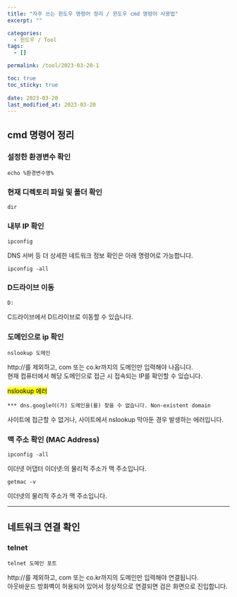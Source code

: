 ```yaml
---
title: "자주 쓰는 윈도우 명령어 정리 / 윈도우 cmd 명령어 사용법"
excerpt: ""

categories:
  - 윈도우 / Tool
tags:
  - []

permalink: /tool/2023-03-20-1

toc: true
toc_sticky: true
 
date: 2023-03-20
last_modified_at: 2023-03-20
---
```


## cmd 명령어 정리

### 설정한 환경변수 확인
```
echo %환경변수명%
```

### 현재 디렉토리 파일 및 폴더 확인
```
dir
```

### 내부 IP 확인
```
ipconfig
```
DNS 서버 등 더 상세한 네트워크 정보 확인은 아래 명령어로 가능합니다.
```
ipconfig -all
```

### D드라이브 이동
```
D:
```
C드라이브에서 D드라이브로 이동할 수 있습니다.

### 도메인으로 ip 확인
```
nslookup 도메인
```
http://를 제외하고, com 또는 co.kr까지의 도메인만 입력해야 나옵니다.  
현재 컴퓨터에서 해당 도메인으로 접근 시 접속되는 IP를 확인할 수 있습니다.

<mark>nslookup 에러</mark>
```
*** dns.google이(가) 도메인을(를) 찾을 수 없습니다. Non-existent domain
```
사이트에 접근할 수 없거나, 사이트에서 nslookup 막아둔 경우 발생하는 에러입니다.

### 맥 주소 확인 (MAC Address)
```
ipconfig -all
```
이더넷 어댑터 이더넷:의 물리적 주소가 맥 주소입니다.
```
getmac -v
```
이더넷의 물리적 주소가 맥 주소입니다.

---

## 네트워크 연결 확인

### telnet
```
telnet 도메인 포트
```
http://를 제외하고, com 또는 co.kr까지의 도메인만 입력해야 연결됩니다.  
아웃바운드 방화벽이 허용되어 있어서 정상적으로 연결되면 검은 화면으로 진입합니다.
